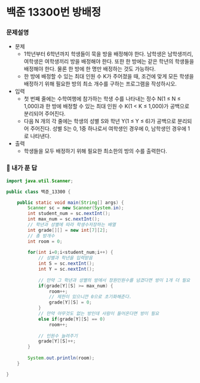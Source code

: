 # 백준 13300번 방배정

### 문제설명

- 문제
  - 1학년부터 6학년까지 학생들이 묵을 방을 배정해야 한다. 남학생은 남학생끼리, 여학생은 여학생끼리 방을 배정해야 한다. 또한 한 방에는 같은 학년의 학생들을 배정해야 한다. 물론 한 방에 한 명만 배정하는 것도 가능하다.
  - 한 방에 배정할 수 있는 최대 인원 수 K가 주어졌을 때, 조건에 맞게 모든 학생을 배정하기 위해 필요한 방의 최소 개수를 구하는 프로그램을 작성하시오.
- 입력
  - 첫 번째 줄에는 수학여행에 참가하는 학생 수를 나타내는 정수 N(1 ≤ N ≤ 1,000)과 한 방에 배정할 수 있는 최대 인원 수 K(1 < K ≤ 1,000)가 공백으로 분리되어 주어진다. 
  - 다음 N 개의 각 줄에는 학생의 성별 S와 학년 Y(1 ≤ Y ≤ 6)가 공백으로 분리되어 주어진다. 성별 S는 0, 1중 하나로서 여학생인 경우에 0, 남학생인 경우에 1로 나타낸다. 
- 출력
  - 학생들을 모두 배정하기 위해 필요한 최소한의 방의 수를 출력한다.



### :full_moon_with_face: 내가 푼 답

```java
import java.util.Scanner;

public class 백준_13300 {

	public static void main(String[] args) {
		Scanner sc = new Scanner(System.in);
		int student_num = sc.nextInt();
		int max_num = sc.nextInt();
		// 학년과 성별에 따라 학생수저장하는 배열
		int grade[][] = new int[7][2];
		// 총 방개수
		int room = 0;
		
		for(int i=0;i<student_num;i++) {
			// 성별과 학년을 입력받음
			int S = sc.nextInt();
			int Y = sc.nextInt();
			
			// 만약 그 학년과 성별의 방에서 정원인원수를 넘겼다면 방이 1개 더 필요
			if(grade[Y][S] >= max_num) {
				room++;
				// 제한이 있으니깐 0으로 초기화해준다.
				grade[Y][S] = 0;
			}
			// 만약 아무것도 없는 방인데 사람이 들어온다면 방이 필요
			else if(grade[Y][S] == 0)
				room++;
			
			// 인원수 늘려주기
			grade[Y][S]++;
		}
		
		System.out.println(room);
	}

}
```